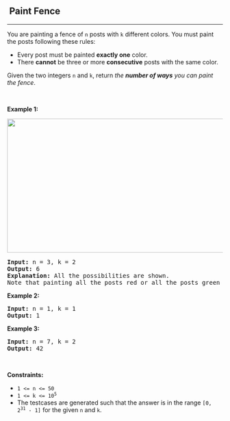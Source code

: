 <h2>  Paint Fence</h2><hr><div><p>You are painting a fence of <code>n</code> posts with <code>k</code> different colors. You must paint the posts following these rules:</p>

<ul>
	<li>Every post must be painted <strong>exactly one</strong> color.</li>
	<li>There <strong>cannot</strong> be three or more <strong>consecutive</strong> posts with the same color.</li>
</ul>

<p>Given the two integers <code>n</code> and <code>k</code>, return <em>the <strong>number of ways</strong> you can paint the fence</em>.</p>

<p>&nbsp;</p>
<p><strong>Example 1:</strong></p>
<img alt="" src="https://assets.leetcode.com/uploads/2021/02/28/paintfenceex1.png" style="width: 507px; height: 313px;">
<pre><strong>Input:</strong> n = 3, k = 2
<strong>Output:</strong> 6
<strong>Explanation: </strong>All the possibilities are shown.
Note that painting all the posts red or all the posts green is invalid because there cannot be three posts in a row with the same color.
</pre>

<p><strong>Example 2:</strong></p>

<pre><strong>Input:</strong> n = 1, k = 1
<strong>Output:</strong> 1
</pre>

<p><strong>Example 3:</strong></p>

<pre><strong>Input:</strong> n = 7, k = 2
<strong>Output:</strong> 42
</pre>

<p>&nbsp;</p>
<p><strong>Constraints:</strong></p>

<ul>
	<li><code>1 &lt;= n &lt;= 50</code></li>
	<li><code>1 &lt;= k &lt;= 10<sup>5</sup></code></li>
	<li>The testcases are generated such that the answer is in the range <code>[0, 2<sup>31</sup> - 1]</code> for the given <code>n</code> and <code>k</code>.</li>
</ul>
</div>